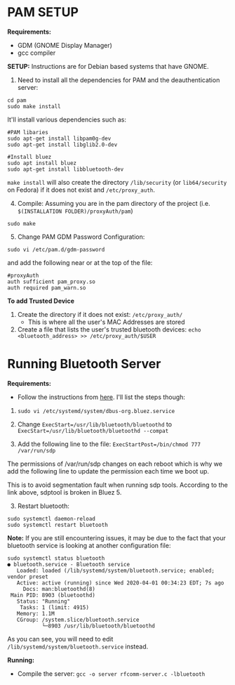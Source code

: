 # PAM SETUP
**Requirements:**
* GDM (GNOME Display Manager)
* gcc compiler

**SETUP:**
Instructions are for Debian based systems that have GNOME.

1. Need to install all the dependencies for PAM and the deauthentication server:
```
cd pam
sudo make install
```

It'll install various dependencies such as:
```
#PAM libaries
sudo apt-get install libpam0g-dev
sudo apt-get install libglib2.0-dev

#Install bluez
sudo apt install bluez
sudo apt-get install libbluetooth-dev
```

`make install` will also create the directory `/lib/security` 
(or `lib64/security` on Fedora) if it does not exist and `/etc/proxy_auth`.
 
4. Compile:
Assuming you are in the pam directory of the project (i.e. `$(INSTALLATION FOLDER)/proxyAuth/pam`)
```
sudo make
```

5. Change PAM GDM Password Configuration:
```
sudo vi /etc/pam.d/gdm-password
```
and add the following near or at the top of the file:
```
#proxyAuth
auth sufficient pam_proxy.so
auth required pam_warn.so
```

**To add Trusted Device**
1. Create the directory if it does not exist: `/etc/proxy_auth/`
    * This is where all the user's MAC Addresses are stored
2. Create a file that lists the user's trusted bluetooth devices: `echo <bluetooth_address> >> /etc/proxy_auth/$USER`

# Running Bluetooth Server

**Requirements:**

* Follow the instructions from [here](https://raspberrypi.stackexchange.com/questions/41776/failed-to-connect-to-sdp-server-on-ffffff000000-no-such-file-or-directory). I'll list the steps though:

1. `sudo vi /etc/systemd/system/dbus-org.bluez.service`

2. Change `ExecStart=/usr/lib/bluetooth/bluetoothd` to `ExecStart=/usr/lib/bluetooth/bluetoothd --compat`

3. Add the following line to the file: `ExecStartPost=/bin/chmod 777 /var/run/sdp`

The permissions of /var/run/sdp changes on each reboot which is why we add the following line to update the permission each time we boot up.

This is to avoid segmentation fault when running sdp tools. According to the link above, sdptool is broken in Bluez 5. 

3. Restart bluetooth: 
```
sudo systemctl daemon-reload
sudo systemctl restart bluetooth
```

**Note:**
If you are still encountering issues, it may be due to the fact that your bluetooth service is looking at another configuration file:
```
sudo systemctl status bluetooth
● bluetooth.service - Bluetooth service
   Loaded: loaded (/lib/systemd/system/bluetooth.service; enabled; vendor preset
   Active: active (running) since Wed 2020-04-01 00:34:23 EDT; 7s ago
     Docs: man:bluetoothd(8)
 Main PID: 8903 (bluetoothd)
   Status: "Running"
    Tasks: 1 (limit: 4915)
   Memory: 1.1M
   CGroup: /system.slice/bluetooth.service
           └─8903 /usr/lib/bluetooth/bluetoothd
```
As you can see, you will need to edit `/lib/systemd/system/bluetooth.service` instead.

**Running:**
* Compile the server: `gcc -o server rfcomm-server.c -lbluetooth`